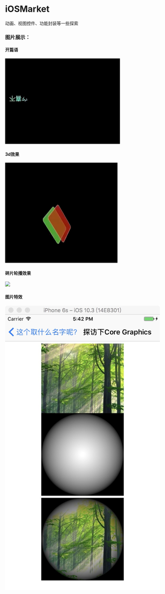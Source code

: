 # iOSMarket
动画、视图控件、功能封装等一些探索

<h3>图片展示：</h3>

<p>
<h4>开篇语</h4>
<img src='./images/开篇语.gif'></img>
</p>

<p>
<h4>3d效果</h4>
<img src='./images/3d效果.gif'></img>
</p>

<p>
<h4>碎片轮播效果</h4>
<img src='./images/碎片轮播效果.gif'></img>
</p>

<p>
<h4>图片特效</h4>
<img src='./images/图片特效.png'></img>
</p>
